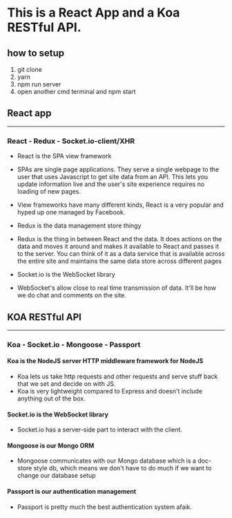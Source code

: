 # This is a React App and a Koa RESTful API.

## how to setup
1. git clone
2. yarn
3. npm run server
4. open another cmd terminal and npm start

## React app
_______

### React - Redux - Socket.io-client/XHR

- React is the SPA view framework

* SPAs are single page applications.  They serve a single webpage to the user that uses Javascript to get site data from an API.
This lets you update information live and the user's site experience requires no loading of new pages.

* View frameworks have many different kinds, React is a very popular and hyped up one managed by Facebook.


- Redux is the data management store thingy

* Redux is the thing in between React and the data.  It does actions on the data and moves it around and makes it available to React and passes it to the server.
You can think of it as a data service that is available across the entire site and maintains the same data store across different pages


- Socket.io is the WebSocket library

* WebSocket's allow close to real time transmission of data.  It'll be how we do chat and comments on the site.


## KOA RESTful API
_______

### Koa - Socket.io - Mongoose - Passport

#### Koa is the NodeJS server HTTP middleware framework for NodeJS

* Koa lets us take http requests and other requests and serve stuff back that we set and decide on with JS.  
* Koa is very lightweight compared to Express and doesn't include anything out of the box.

#### Socket.io is the WebSocket library

* Socket.io has a server-side part to interact with the client.

#### Mongoose is our Mongo ORM

* Mongoose communicates with our Mongo database which is a doc-store style db, which means we don't have to do much if we want to change our database setup

#### Passport is our authentication management

* Passport is pretty much the best authentication system afaik.

